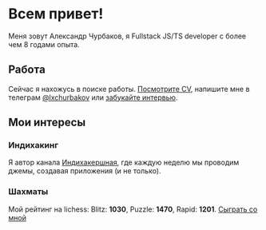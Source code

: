 # Всем привет!

Меня зовут Александр Чурбаков, я Fullstack JS/TS developer с более чем 8 годами опыта.

## Работа

Сейчас я нахожусь в поиске работы. [Посмотрите  CV](https://beryl-plume-b58.notion.site/c5df7d9f758c47229b046d34d1573a26), напишите мне в телеграм [@lxchurbakov](https://t.me/lxchurbakov) или [забукайте интервью](https://calendly.com/lxch/job-interview).

## Мои интересы

### Индихакинг

Я автор канала [Индихакершная](https://t.me/lxchio), где каждую неделю мы проводим джемы, создавая приложения (и не только).

### Шахматы

Мой рейтинг на lichess: Blitz: **1030**, Puzzle: **1470**, Rapid: **1201**. [Сыграть со мной](https://lichess.org/?user=lxchurbakov#friend)
